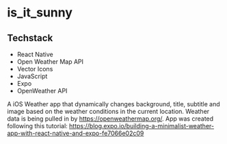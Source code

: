 # is_it_sunny

## Techstack
* React Native
* Open Weather Map API
* Vector Icons
* JavaScript
* Expo
* OpenWeather API

A iOS Weather app that dynamically changes background, title, subtitle and image based on the weather conditions in the current location. Weather data is being pulled in by https://openweathermap.org/. App was created following this tutorial: https://blog.expo.io/building-a-minimalist-weather-app-with-react-native-and-expo-fe7066e02c09
